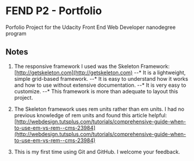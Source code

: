 # FEND P2 - Portfolio

Porfolio Project for the Udacity Front End Web Developer nanodegree program

## Notes

1. The responsive framework I used was the Skeleton Framework: [http://getskeleton.com](http://getskeleton.com)
 --* It is a lightweight, simple grid-based framework.
 --* It is easy to understand how it works and how to use without extensive documentation.
 --* It is very easy to customize.
 --* This framework is more than adequate to layout this project.

2. The Skeleton framework uses rem units rather than em units. I had no previous knowledge of rem units and found this article helpful: [http://webdesign.tutsplus.com/tutorials/comprehensive-guide-when-to-use-em-vs-rem--cms-23984](http://webdesign.tutsplus.com/tutorials/comprehensive-guide-when-to-use-em-vs-rem--cms-23984)

3. This is my first time using Git and GitHub. I welcome your feedback.